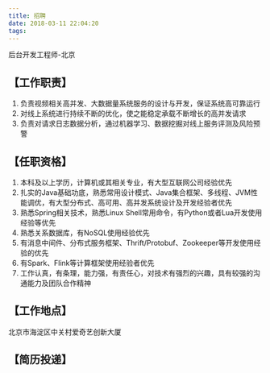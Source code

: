 ```yaml
---
title: 招聘
date: 2018-03-11 22:04:20
tags:
---
```


后台开发工程师-北京

【工作职责】
--
1. 负责视频相关高并发、大数据量系统服务的设计与开发，保证系统高可靠运行
2. 对线上系统进行持续不断的优化，使之能稳定承载不断增长的高并发请求
3. 负责对请求日志数据分析，通过机器学习、数据挖掘对线上服务评测及风险预警

【任职资格】
--
1. 本科及以上学历，计算机或其相关专业，有大型互联网公司经验优先
2. 扎实的Java基础功底，熟悉常用设计模式、Java集合框架、多线程、JVM性能调优，有大型分布式、高可用、高并发系统设计及开发经验者优先
3. 熟悉Spring相关技术，熟悉Linux Shell常用命令，有Python或者Lua开发使用经验等优先
4. 熟悉关系数据库，有NoSQL使用经验优先
5. 有消息中间件、分布式服务框架、Thrift/Protobuf、Zookeeper等开发使用经验的优先
6. 有Spark、Flink等计算框架使用经验者优先
7. 工作认真，有条理，能力强，有责任心，对技术有强烈的兴趣，具有较强的沟通能力及团队合作精神

【工作地点】
--
北京市海淀区中关村爱奇艺创新大厦

【简历投递】
--

